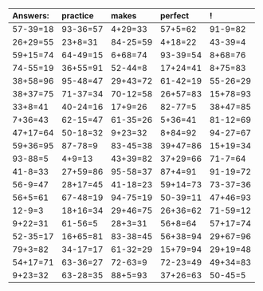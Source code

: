 | Answers: | practice | makes | perfect | ! |
| :--- | :--- | :--- | :--- | :--- |
| 57-39=18 | 93-36=57 | 4+29=33 | 57+5=62 | 91-9=82 | 
| 26+29=55 | 23+8=31 | 84-25=59 | 4+18=22 | 43-39=4 | 
| 59+15=74 | 64-49=15 | 6+68=74 | 93-39=54 | 8+68=76 | 
| 74-55=19 | 36+55=91 | 52-44=8 | 17+24=41 | 8+75=83 | 
| 38+58=96 | 95-48=47 | 29+43=72 | 61-42=19 | 55-26=29 | 
| 38+37=75 | 71-37=34 | 70-12=58 | 26+57=83 | 15+78=93 | 
| 33+8=41 | 40-24=16 | 17+9=26 | 82-77=5 | 38+47=85 | 
| 7+36=43 | 62-15=47 | 61-35=26 | 5+36=41 | 81-12=69 | 
| 47+17=64 | 50-18=32 | 9+23=32 | 8+84=92 | 94-27=67 | 
| 59+36=95 | 87-78=9 | 83-45=38 | 39+47=86 | 15+19=34 | 
| 93-88=5 | 4+9=13 | 43+39=82 | 37+29=66 | 71-7=64 | 
| 41-8=33 | 27+59=86 | 95-58=37 | 87+4=91 | 91-19=72 | 
| 56-9=47 | 28+17=45 | 41-18=23 | 59+14=73 | 73-37=36 | 
| 56+5=61 | 67-48=19 | 94-75=19 | 50-39=11 | 47+46=93 | 
| 12-9=3 | 18+16=34 | 29+46=75 | 26+36=62 | 71-59=12 | 
| 9+22=31 | 61-56=5 | 28+3=31 | 56+8=64 | 57+17=74 | 
| 52-35=17 | 16+65=81 | 83-38=45 | 56+38=94 | 29+67=96 | 
| 79+3=82 | 34-17=17 | 61-32=29 | 15+79=94 | 29+19=48 | 
| 54+17=71 | 63-36=27 | 72-63=9 | 72-23=49 | 49+34=83 | 
| 9+23=32 | 63-28=35 | 88+5=93 | 37+26=63 | 50-45=5 | 
